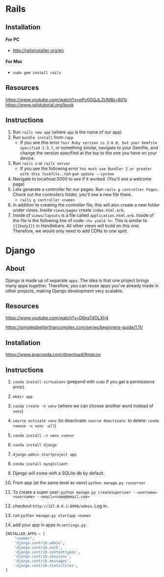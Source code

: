# Rails

## Installation
#### For PC
- http://railsinstaller.org/en

#### For Mac
- `sudo gem install rails`


## Resources 
https://www.youtube.com/watch?v=pPy0GQJLZUM&t=801s
https://www.railstutorial.org/book 

## Instructions
1. Run `rails new app` (where `app` is the name of our app)
2. Run `bundle install` from `/app`
    - If you see this error `Your Ruby version is 2.6.0, but your Gemfile specified 2.3.7`, or something similar, navigate to your Gemfile, and change the version specified at the top to the one you have on your device.
3. Run `rails s` or `rails server`
    - If you see the following error `You must use Bundler 2 or greater with this lockfile.`, run `gem update --system`
4. Navigate to localhost:3000 to see if it worked. (You'll see a welcome page)
5. Lets generate a controller for our pages. Run `rails g controller Pages`. Check out the controllers folder, you'll see a new file there.
    - `rails g controller <name>`
6. In addition to creating the controller file, this will also create a new folder under views. Inside `views/pages` create `index.html.erb`.
7. Inside of `views/layouts` is a file called `application.html.erb`. Inside of the file is the following line of code: `<%= yield %>`. This is similar to `{{{body}}}` in Handlebars. All other views will build on this one. Therefore, we would only need to add CDNs to one spot.  




# Django

## About

Django is made up of separate `apps`. The idea is that one project brings many apps together. Therefore, you can reuse apps you've already made in other projects, making Django development very scalable.

## Resources
https://www.youtube.com/watch?v=D6esTdOLXh4

https://simpleisbetterthancomplex.com/series/beginners-guide/1.11/


## Installation 

https://www.anaconda.com/download/#macos


## Instructions 

1. `conda install virtualenv` (prepend with `sudo` if you get a permissions error)

2. `mkdir app`

3. `conda create -n venv` (where we can choose another word instead of `venv`)

4. `source activate venv` (to deactivate: `source deactivate`. to delete: `conda remove -n venv -all`)

5. `conda install -n venv <venv>`

6. `conda install django`

7. `django-admin startproject app`

8. `conda install mysqlclient`

9. Django will come with a SQLite db by default.  

10. From app (at the same level as venv) `python manage.py runserver`

11. To create a super user: `python manage.py createsuperuser --username=<username> --email=<name@email.com>`

12. checkout `http://127.0.0.1:8000/admin`. Log in.

13. run `python manage.py startapp <name>`

14. add your app in apps in `settings.py`:

```python
INSTALLED_APPS = [
    "<name>",
    'django.contrib.admin',
    'django.contrib.auth',
    'django.contrib.contenttypes',
    'django.contrib.sessions',
    'django.contrib.messages',
    'django.contrib.staticfiles',
]

```
